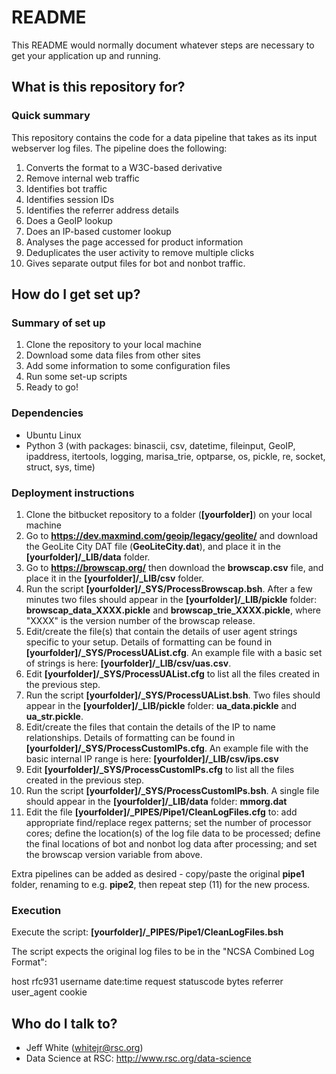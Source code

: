 # README #

This README would normally document whatever steps are necessary to get your application up and running.

## What is this repository for? ##

### Quick summary ###

This repository contains the code for a data pipeline that takes as its input webserver log files. The pipeline does the following:

 1.  Converts the format to a W3C-based derivative
 2.  Remove internal web traffic
 3.  Identifies bot traffic
 4.  Identifies session IDs
 5.  Identifies the referrer address details
 6.  Does a GeoIP lookup
 7.  Does an IP-based customer lookup
 8.  Analyses the page accessed for product information
 9.  Deduplicates the user activity to remove multiple clicks
10.  Gives separate output files for bot and nonbot traffic. 

## How do I get set up? ##

### Summary of set up ###

 1.  Clone the repository to your local machine
 2.  Download some data files from other sites
 3.  Add some information to some configuration files
 4.  Run some set-up scripts
 5.  Ready to go!

### Dependencies ###

* Ubuntu Linux
* Python 3 (with packages: binascii, csv, datetime, fileinput, GeoIP, ipaddress, itertools, logging, marisa_trie, optparse, os, pickle, re, socket, struct, sys, time)

### Deployment instructions ###

1. Clone the bitbucket repository to a folder (**[yourfolder]**) on your local machine
2. Go to **https://dev.maxmind.com/geoip/legacy/geolite/** and download the GeoLite City DAT file (**GeoLiteCity.dat**), and place it in the **[yourfolder]/_LIB/data** folder.
3. Go to **https://browscap.org/** then download the **browscap.csv** file, and place it in the **[yourfolder]/_LIB/csv** folder.
4. Run the script **[yourfolder]/_SYS/ProcessBrowscap.bsh**. After a few minutes two files should appear in the **[yourfolder]/_LIB/pickle** folder: **browscap_data_XXXX.pickle** and **browscap_trie_XXXX.pickle**, where "XXXX" is the version number of the browscap release.
5. Edit/create the file(s) that contain the details of user agent strings specific to your setup. Details of formatting can be found in **[yourfolder]/_SYS/ProcessUAList.cfg**. An example file with a basic set of strings is here: **[yourfolder]/_LIB/csv/uas.csv**.
6. Edit **[yourfolder]/_SYS/ProcessUAList.cfg** to list all the files created in the previous step.
7. Run the script **[yourfolder]/_SYS/ProcessUAList.bsh**. Two files should appear in the **[yourfolder]/_LIB/pickle** folder: **ua_data.pickle** and **ua_str.pickle**.
8. Edit/create the files that contain the details of the IP to name relationships. Details of formatting can be found in **[yourfolder]/_SYS/ProcessCustomIPs.cfg**. An example file with the basic internal IP range is here: **[yourfolder]/_LIB/csv/ips.csv**
9. Edit **[yourfolder]/_SYS/ProcessCustomIPs.cfg** to list all the files created in the previous step.
10. Run the script **[yourfolder]/_SYS/ProcessCustomIPs.bsh**. A single file should appear in the **[yourfolder]/_LIB/data** folder: **mmorg.dat**
11. Edit the file **[yourfolder]/_PIPES/Pipe1/CleanLogFiles.cfg** to: add appropriate find/replace regex patterns; set the number of processor cores; define the location(s) of the log file data to be processed; define the final locations of bot and nonbot log data after processing; and set the browscap version variable from above.

Extra pipelines can be added as desired - copy/paste the original **pipe1** folder, renaming to e.g. **pipe2**, then repeat step (11) for the new process.

### Execution ###

Execute the script: **[yourfolder]/_PIPES/Pipe1/CleanLogFiles.bsh**

The script expects the original log files to be in the "NCSA Combined Log Format":

 host rfc931 username date:time request statuscode bytes referrer user_agent cookie

## Who do I talk to? ##

* Jeff White (whitejr@rsc.org)
* Data Science at RSC: http://www.rsc.org/data-science